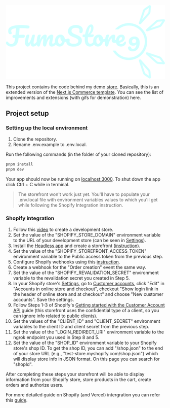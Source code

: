 ![Site logo](logo.svg)

This project contains the code behind my demo [store](https://fumo-store-9.vercel.app/). Basically, this is an extended version of the [Next.js Commerce template](https://github.com/vercel/commerce). You can see the list of improvements and extensions (with gifs for demonstration) here.

## Project setup

### Setting up the local environment

1. Clone the repository.
2. Rename .env.example to .env.local.

Run the following commands (in the folder of your cloned repository):

```bash
pnpm install
pnpm dev
```

Your app should now be running on [localhost:3000](http://localhost:3000/). To shut down the app click Ctrl + C while in terminal.

> The storefront won't work just yet. You'll have to populate your .env.local file with environment variables values to which you'll get while following the Shopify Integration instruction.

### Shopify integration

1. Follow this [video](https://youtu.be/CcLopj8zVJc) to create a development store.
2. Set the value of the "SHOPIFY_STORE_DOMAIN" environment variable to the URL of your development store (can be seen in [Settings](https://admin.shopify.com/store/store-for-instruction/settings)).
3. Install the [Headless app](https://apps.shopify.com/headless) and create a storefront ([instruction](https://vercel.com/docs/integrations/shopify#install-the-shopify-headless-app)).
4. Set the value of the "SHOPIFY_STOREFRONT_ACCESS_TOKEN" environment variable to the Public access token from the previous step.
5. Configure Shopify webhooks using this [instruction](https://vercel.com/docs/integrations/shopify#configure-shopify-webhooks).
6. Create a webhook for the "Order creation" event the same way.
7. Set the value of the "SHOPIFY_REVALIDATION_SECRET" environment variable to the revalidation secret you created in Step 5.
8. In your Shopify store's [Settings](https://admin.shopify.com/store/store-for-instruction/settings), go to [Customer accounts](https://admin.shopify.com/store/store-for-instruction/settings/customer_accounts), click "Edit" in "Accounts in online store and checkout", checkout "Show login link in the header of online store and at checkout" and choose "New customer accounts". Save the settings.
9. Follow Steps 1-3 of Shopify's [Getting started with the Customer Account API](https://shopify.dev/docs/custom-storefronts/building-with-the-customer-account-api/getting-started) guide (this storefront uses the confidential type of a client, so you can ignore info related to public clients).
10. Set the values of the "CLIENT_ID" and "CLIENT_SECRET" environment variables to the client ID and client secret from the previous step.
11. Set the value of the "LOGIN_REDIRECT_URI" environment variable to the ngrok endpoint you used in Step 8 and 5.
12. Set the value of the "SHOP_ID" environment variable to your Shopify store's shop ID.
    To get the shop ID, you can add "/shop.json" to the end of your store URL (e.g., "test-store.myshopify.com/shop.json") which will display store info in JSON format. On this page you can search for "shopId".

After completing these steps your storefront will be able to display information from your Shopify store, store products in the cart, create orders and authorize users.

For more detailed guide on Shopify (and Vercel) intergration you can refer this [guide](https://vercel.com/docs/integrations/shopify).
